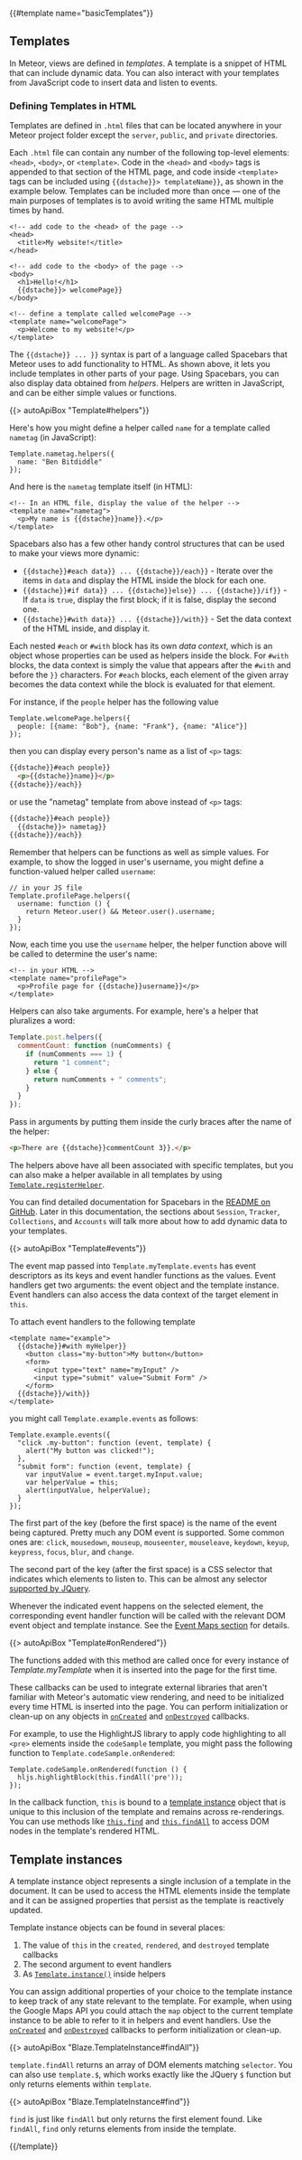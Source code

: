 {{#template name="basicTemplates"}}

<h2 id="templates"><span>Templates</span></h2>

In Meteor, views are defined in _templates_. A template is a snippet of HTML
that can include dynamic data. You can also interact with your templates from
JavaScript code to insert data and listen to events.

<h3 class="api-title" id="defining-templates">Defining Templates in HTML</h3>

Templates are defined in `.html` files that can be located anywhere in your
Meteor project folder except the `server`, `public`, and `private` directories.

Each `.html` file can contain any number of the following top-level elements:
`<head>`, `<body>`, or `<template>`. Code in the `<head>` and `<body>` tags is
appended to that section of the HTML page, and code inside `<template>` tags can
be included using `{{dstache}}> templateName}}`, as shown in the example below.
Templates can be included more than once &mdash; one of the main purposes of
templates is to avoid writing the same HTML multiple times by hand.

```
<!-- add code to the <head> of the page -->
<head>
  <title>My website!</title>
</head>

<!-- add code to the <body> of the page -->
<body>
  <h1>Hello!</h1>
  {{dstache}}> welcomePage}}
</body>

<!-- define a template called welcomePage -->
<template name="welcomePage">
  <p>Welcome to my website!</p>
</template>
```

The `{{dstache}} ... }}` syntax is part of a language called Spacebars that
Meteor uses to add functionality to HTML. As shown above, it lets you include
templates in other parts of your page. Using Spacebars, you can also display
data obtained from _helpers_. Helpers are written in JavaScript, and can be
either simple values or functions.

{{> autoApiBox "Template#helpers"}}

Here's how you might define a helper called `name` for a template called
`nametag` (in JavaScript):

```
Template.nametag.helpers({
  name: "Ben Bitdiddle"
});
```

And here is the `nametag` template itself (in HTML):

```
<!-- In an HTML file, display the value of the helper -->
<template name="nametag">
  <p>My name is {{dstache}}name}}.</p>
</template>
```

Spacebars also has a few other handy control structures that can be used
to make your views more dynamic:

- `{{dstache}}#each data}} ... {{dstache}}/each}}` - Iterate over the items in
`data` and display the HTML inside the block for each one.
- `{{dstache}}#if data}} ... {{dstache}}else}} ... {{dstache}}/if}}` - If `data`
is `true`, display the first block; if it is false, display the second one.
- `{{dstache}}#with data}} ... {{dstache}}/with}}` - Set the data context of
the HTML inside, and display it.

Each nested `#each` or `#with` block has its own _data context_, which is
an object whose properties can be used as helpers inside the block. For
`#with` blocks, the data context is simply the value that appears after
the `#with` and before the `}}` characters. For `#each` blocks, each
element of the given array becomes the data context while the block is
evaluated for that element.

For instance, if the `people` helper has the following value

```
Template.welcomePage.helpers({
  people: [{name: "Bob"}, {name: "Frank"}, {name: "Alice"}]
});
```

then you can display every person's name as a list of `<p>` tags:

```html
{{dstache}}#each people}}
  <p>{{dstache}}name}}</p>
{{dstache}}/each}}
```

or use the "nametag" template from above instead of `<p>` tags:

```html
{{dstache}}#each people}}
  {{dstache}}> nametag}}
{{dstache}}/each}}
```

Remember that helpers can be functions as well as simple values. For
example, to show the logged in user's username, you might define a
function-valued helper called `username`:

```
// in your JS file
Template.profilePage.helpers({
  username: function () {
    return Meteor.user() && Meteor.user().username;
  }
});
```

Now, each time you use the `username` helper, the helper function above
will be called to determine the user's name:

```
<!-- in your HTML -->
<template name="profilePage">
  <p>Profile page for {{dstache}}username}}</p>
</template>
```

Helpers can also take arguments. For example, here's a helper that pluralizes
a word:

```js
Template.post.helpers({
  commentCount: function (numComments) {
    if (numComments === 1) {
      return "1 comment";
    } else {
      return numComments + " comments";
    }
  }
});
```

Pass in arguments by putting them inside the curly braces after the name of the
helper:

```html
<p>There are {{dstache}}commentCount 3}}.</p>
```

The helpers above have all been associated with specific templates, but
you can also make a helper available in all templates by using
[`Template.registerHelper`](#template_registerhelper).

You can find detailed documentation for Spacebars in the
[README on GitHub](https://github.com/meteor/meteor/blob/master/packages/spacebars/README.md).
Later in this documentation, the sections about `Session`, `Tracker`,
`Collections`, and `Accounts` will talk more about how to add dynamic data
to your templates.


{{> autoApiBox "Template#events"}}

The event map passed into `Template.myTemplate.events` has event descriptors as
its keys and event handler functions as the values. Event handlers get two
arguments: the event object and the template instance. Event handlers can also
access the data context of the target element in `this`.

To attach event handlers to the following template

```
<template name="example">
  {{dstache}}#with myHelper}}
    <button class="my-button">My button</button>
    <form>
      <input type="text" name="myInput" />
      <input type="submit" value="Submit Form" />
    </form>
  {{dstache}}/with}}
</template>
```

you might call `Template.example.events` as follows:

```
Template.example.events({
  "click .my-button": function (event, template) {
    alert("My button was clicked!");
  },
  "submit form": function (event, template) {
    var inputValue = event.target.myInput.value;
    var helperValue = this;
    alert(inputValue, helperValue);
  }
});
```

The first part of the key (before the first space) is the name of the
event being captured. Pretty much any DOM event is supported. Some common
ones are: `click`, `mousedown`, `mouseup`, `mouseenter`, `mouseleave`,
`keydown`, `keyup`, `keypress`, `focus`, `blur`, and `change`.

The second part of the key (after the first space) is a CSS selector that
indicates which elements to listen to. This can be almost any selector
[supported by JQuery](http://api.jquery.com/category/selectors/).

Whenever the indicated event happens on the selected element, the
corresponding event handler function will be called with the relevant DOM
event object and template instance. See the [Event Maps section](#eventmaps)
for details.
<!-- TODO Update the link to full docs for Event Maps -->

{{> autoApiBox "Template#onRendered"}}

The functions added with this method are called once for every instance of
*Template.myTemplate* when it is inserted into the page for the first time.

These callbacks can be used to integrate external libraries that
aren't familiar with Meteor's automatic view rendering, and need to be
initialized every time HTML is inserted into the page.
You can perform initialization or clean-up on any objects in
[`onCreated`](#template_oncreated) and [`onDestroyed`](#template_ondestroyed)
callbacks.

For example, to use the HighlightJS library to apply code highlighting to
all `<pre>` elements inside the `codeSample` template, you might pass
the following function to `Template.codeSample.onRendered`:

```
Template.codeSample.onRendered(function () {
  hljs.highlightBlock(this.findAll('pre'));
});
```

In the callback function, `this` is bound to a [template
instance](#template_inst) object that is unique to this inclusion of the
template and remains across re-renderings. You can use methods like
[`this.find`](#template_find) and
[`this.findAll`](#template_findAll) to access DOM nodes in the template's
rendered HTML.

<h2 id="template_inst"><span>Template instances</span></h2>

A template instance object represents a single inclusion of a template in the
document.  It can be used to access the HTML elements inside the template and it
can be assigned properties that persist as the template is reactively updated.

Template instance objects can be found in several places:

1. The value of `this` in the `created`, `rendered`,
   and `destroyed` template callbacks
2. The second argument to event handlers
3. As [`Template.instance()`](#template_instance) inside helpers

You can assign additional properties of your choice to the template instance to
keep track of any state relevant to the template. For example, when using the
Google Maps API you could attach the `map` object to the current template
instance to be able to refer to it in helpers and event handlers. Use the
[`onCreated`](#template_onCreated) and [`onDestroyed`](#template_onDestroyed)
callbacks to perform initialization or clean-up.

{{> autoApiBox "Blaze.TemplateInstance#findAll"}}

`template.findAll` returns an array of DOM elements matching `selector`. You can
also use `template.$`, which works exactly like the JQuery `$` function but only
returns elements within `template`.

{{> autoApiBox "Blaze.TemplateInstance#find"}}

<!-- XXX Why is this not findOne? -->

`find` is just like `findAll` but only returns the first element found. Like
`findAll`, `find` only returns elements from inside the template.

{{/template}}
